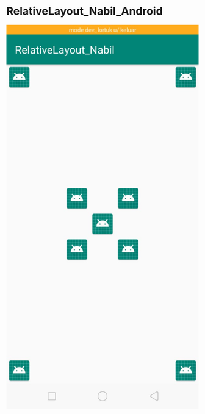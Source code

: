 # RelativeLayout_Nabil_Android

![alt_text](https://github.com/anisanisah05/RelativeLayout_Nabil_Android/blob/master/2.jpeg)

